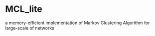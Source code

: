 # MCL_lite
a memory-efficient implementation of Markov Clustering Algorithm for large-scale of networks
